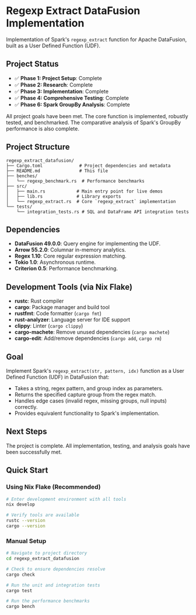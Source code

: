 # Regexp Extract DataFusion Implementation

Implementation of Spark's `regexp_extract` function for Apache DataFusion, built as a User Defined Function (UDF).

## Project Status

- ✅ **Phase 1: Project Setup**: Complete
- ✅ **Phase 2: Research**: Complete
- ✅ **Phase 3: Implementation**: Complete
- ✅ **Phase 4: Comprehensive Testing**: Complete
- ✅ **Phase 6: Spark GroupBy Analysis**: Complete

All project goals have been met. The core function is implemented, robustly tested, and benchmarked. The comparative analysis of Spark's GroupBy performance is also complete.

## Project Structure

```
regexp_extract_datafusion/
├── Cargo.toml              # Project dependencies and metadata
├── README.md               # This file
├── benches/
│   └── regexp_benchmark.rs  # Performance benchmarks
├── src/
│   ├── main.rs            # Main entry point for live demos
│   ├── lib.rs             # Library exports
│   └── regexp_extract.rs  # Core `regexp_extract` implementation
└── tests/
    └── integration_tests.rs # SQL and DataFrame API integration tests
```

## Dependencies

- **DataFusion 49.0.0**: Query engine for implementing the UDF.
- **Arrow 55.2.0**: Columnar in-memory analytics.
- **Regex 1.10**: Core regular expression matching.
- **Tokio 1.0**: Asynchronous runtime.
- **Criterion 0.5**: Performance benchmarking.

## Development Tools (via Nix Flake)

- **rustc**: Rust compiler
- **cargo**: Package manager and build tool
- **rustfmt**: Code formatter (`cargo fmt`)
- **rust-analyzer**: Language server for IDE support
- **clippy**: Linter (`cargo clippy`)
- **cargo-machete**: Remove unused dependencies (`cargo machete`)
- **cargo-edit**: Add/remove dependencies (`cargo add`, `cargo rm`)

## Goal

Implement Spark's `regexp_extract(str, pattern, idx)` function as a User Defined Function (UDF) in DataFusion that:

- Takes a string, regex pattern, and group index as parameters.
- Returns the specified capture group from the regex match.
- Handles edge cases (invalid regex, missing groups, null inputs) correctly.
- Provides equivalent functionality to Spark's implementation.

## Next Steps

The project is complete. All implementation, testing, and analysis goals have been successfully met.

## Quick Start

### Using Nix Flake (Recommended)

```bash
# Enter development environment with all tools
nix develop

# Verify tools are available
rustc --version
cargo --version
```

### Manual Setup

```bash
# Navigate to project directory
cd regexp_extract_datafusion

# Check to ensure dependencies resolve
cargo check

# Run the unit and integration tests
cargo test

# Run the performance benchmarks
cargo bench
```
